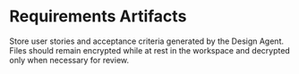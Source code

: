 # Requirements Artifacts

Store user stories and acceptance criteria generated by the Design Agent. Files should remain encrypted while at rest in the workspace and decrypted only when necessary for review.
